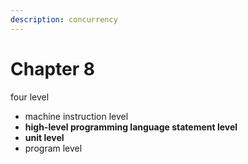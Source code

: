```yaml
---
description: concurrency
---
```


# Chapter 8

four level

* machine instruction level
* **high-level programming language statement level**
* **unit level**
* program level

